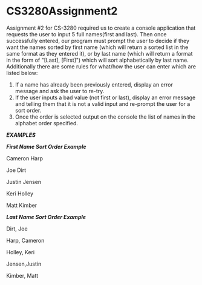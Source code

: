 # CS3280Assignment2

Assignment #2 for CS-3280 required us to create a console application that requests the user to input 5 full names(first and last). Then once successfully entered, our program must prompt the user to decide if they want the names sorted by first name (which will return a sorted list in the same format as they entered it), or by last name (which will return a format in the form of "[Last], [First]") which will sort alphabetically by last name. Additionally there are some rules for what/how the user can enter which are listed below:

1) If a name has already been previously entered, display an error message and ask the user to re-try.
2) If the user inputs a bad value (not first or last), display an error message and telling them that it is not a valid input and re-prompt the user for a sort order.
3) Once the order is selected output on the console the list of names in the alphabet order specified.

*********************************************************EXAMPLES*********************************************************

*************First Name Sort Order Example*************

Cameron Harp

Joe Dirt

Justin Jensen

Keri Holley

Matt Kimber

*************Last Name Sort Order Example*************

Dirt, Joe

Harp, Cameron

Holley, Keri

Jensen,Justin

Kimber, Matt
